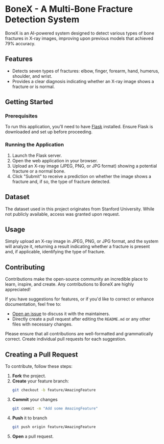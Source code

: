 # BoneX - A Multi-Bone Fracture Detection System

BoneX is an AI-powered system designed to detect various types of bone fractures in X-ray images, improving upon previous models that achieved 79% accuracy.

## Features
- Detects seven types of fractures: elbow, finger, forearm, hand, humerus, shoulder, and wrist.
- Provides a clear diagnosis indicating whether an X-ray image shows a fracture or is normal.

## Getting Started

### Prerequisites
To run this application, you'll need to have [Flask](https://flask.palletsprojects.com/) installed. Ensure Flask is downloaded and set up before proceeding.

### Running the Application
1. Launch the Flask server.
2. Open the web application in your browser.
3. Upload an X-ray image (JPEG, PNG, or JPG format) showing a potential fracture or a normal bone.
4. Click "Submit" to receive a prediction on whether the image shows a fracture and, if so, the type of fracture detected.

## Dataset
The dataset used in this project originates from Stanford University. While not publicly available, access was granted upon request.

## Usage
Simply upload an X-ray image in JPEG, PNG, or JPG format, and the system will analyze it, returning a result indicating whether a fracture is present and, if applicable, identifying the type of fracture.

## Contributing
Contributions make the open-source community an incredible place to learn, inspire, and create. Any contributions to BoneX are highly appreciated!

If you have suggestions for features, or if you'd like to correct or enhance documentation, feel free to:

- [Open an issue](https://github.com/zeelgithub/BoneX-AnMultiBoneFractureDetectionSystem/issues) to discuss it with the maintainers.
- Directly create a pull request after editing the `README.md` or any other files with necessary changes.

Please ensure that all contributions are well-formatted and grammatically correct. Create individual pull requests for each suggestion.

## Creating a Pull Request
To contribute, follow these steps:

1. **Fork** the project.
2. **Create** your feature branch:
   ```bash
   git checkout -b feature/AmazingFeature
3. **Commit** your changes
    ```bash
    git commit -m "Add some AmazingFeature"
4. **Push** it to branch
    ```bash
    git push origin feature/AmazingFeature
5. **Open** a pull request. 
 
